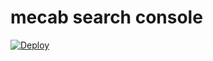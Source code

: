 mecab search console
==

[![Deploy](https://www.herokucdn.com/deploy/button.svg)](https://heroku.com/deploy)
